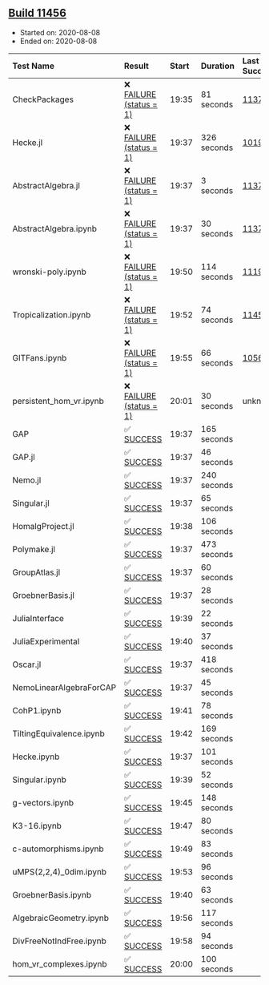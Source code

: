 ## [Build 11456](https://oscarci.mathematik.uni-kl.de/job/oscar/11456/)

* Started on: 2020-08-08
* Ended on: 2020-08-08

| Test Name    | Result | Start | Duration | Last Success | First Failure |
|:-------------|:-------|:------|:---------|:-------------|:--------------|
| CheckPackages | ❌ [FAILURE (status = 1)](https://oscarci.mathematik.uni-kl.de/job/oscar/11456/artifact/logs/build-11456/CheckPackages.log) | 19:35 | 81 seconds | [11376](https://oscarci.mathematik.uni-kl.de/job/oscar/11376/) | [11377](https://oscarci.mathematik.uni-kl.de/job/oscar/11377/) |
| Hecke.jl | ❌ [FAILURE (status = 1)](https://oscarci.mathematik.uni-kl.de/job/oscar/11456/artifact/logs/build-11456/Hecke.jl.log) | 19:37 | 326 seconds | [10197](https://oscarci.mathematik.uni-kl.de/job/oscar/10197/) | [10198](https://oscarci.mathematik.uni-kl.de/job/oscar/10198/) |
| AbstractAlgebra.jl | ❌ [FAILURE (status = 1)](https://oscarci.mathematik.uni-kl.de/job/oscar/11456/artifact/logs/build-11456/AbstractAlgebra.jl.log) | 19:37 | 3 seconds | [11376](https://oscarci.mathematik.uni-kl.de/job/oscar/11376/) | [11377](https://oscarci.mathematik.uni-kl.de/job/oscar/11377/) |
| AbstractAlgebra.ipynb | ❌ [FAILURE (status = 1)](https://oscarci.mathematik.uni-kl.de/job/oscar/11456/artifact/logs/build-11456/AbstractAlgebra.ipynb.log) | 19:37 | 30 seconds | [11376](https://oscarci.mathematik.uni-kl.de/job/oscar/11376/) | [11377](https://oscarci.mathematik.uni-kl.de/job/oscar/11377/) |
| wronski-poly.ipynb | ❌ [FAILURE (status = 1)](https://oscarci.mathematik.uni-kl.de/job/oscar/11456/artifact/logs/build-11456/wronski-poly.ipynb.log) | 19:50 | 114 seconds | [11192](https://oscarci.mathematik.uni-kl.de/job/oscar/11192/) | [11193](https://oscarci.mathematik.uni-kl.de/job/oscar/11193/) |
| Tropicalization.ipynb | ❌ [FAILURE (status = 1)](https://oscarci.mathematik.uni-kl.de/job/oscar/11456/artifact/logs/build-11456/Tropicalization.ipynb.log) | 19:52 | 74 seconds | [11455](https://oscarci.mathematik.uni-kl.de/job/oscar/11455/) | [11456](https://oscarci.mathematik.uni-kl.de/job/oscar/11456/) |
| GITFans.ipynb | ❌ [FAILURE (status = 1)](https://oscarci.mathematik.uni-kl.de/job/oscar/11456/artifact/logs/build-11456/GITFans.ipynb.log) | 19:55 | 66 seconds | [10566](https://oscarci.mathematik.uni-kl.de/job/oscar/10566/) | [10567](https://oscarci.mathematik.uni-kl.de/job/oscar/10567/) |
| persistent_hom_vr.ipynb | ❌ [FAILURE (status = 1)](https://oscarci.mathematik.uni-kl.de/job/oscar/11456/artifact/logs/build-11456/persistent_hom_vr.ipynb.log) | 20:01 | 30 seconds | unknown | unknown |
| GAP | ✅ [SUCCESS](https://oscarci.mathematik.uni-kl.de/job/oscar/11456/artifact/logs/build-11456/GAP.log) | 19:37 | 165 seconds |  |  |
| GAP.jl | ✅ [SUCCESS](https://oscarci.mathematik.uni-kl.de/job/oscar/11456/artifact/logs/build-11456/GAP.jl.log) | 19:37 | 46 seconds |  |  |
| Nemo.jl | ✅ [SUCCESS](https://oscarci.mathematik.uni-kl.de/job/oscar/11456/artifact/logs/build-11456/Nemo.jl.log) | 19:37 | 240 seconds |  |  |
| Singular.jl | ✅ [SUCCESS](https://oscarci.mathematik.uni-kl.de/job/oscar/11456/artifact/logs/build-11456/Singular.jl.log) | 19:37 | 65 seconds |  |  |
| HomalgProject.jl | ✅ [SUCCESS](https://oscarci.mathematik.uni-kl.de/job/oscar/11456/artifact/logs/build-11456/HomalgProject.jl.log) | 19:38 | 106 seconds |  |  |
| Polymake.jl | ✅ [SUCCESS](https://oscarci.mathematik.uni-kl.de/job/oscar/11456/artifact/logs/build-11456/Polymake.jl.log) | 19:37 | 473 seconds |  |  |
| GroupAtlas.jl | ✅ [SUCCESS](https://oscarci.mathematik.uni-kl.de/job/oscar/11456/artifact/logs/build-11456/GroupAtlas.jl.log) | 19:37 | 60 seconds |  |  |
| GroebnerBasis.jl | ✅ [SUCCESS](https://oscarci.mathematik.uni-kl.de/job/oscar/11456/artifact/logs/build-11456/GroebnerBasis.jl.log) | 19:37 | 28 seconds |  |  |
| JuliaInterface | ✅ [SUCCESS](https://oscarci.mathematik.uni-kl.de/job/oscar/11456/artifact/logs/build-11456/JuliaInterface.log) | 19:39 | 22 seconds |  |  |
| JuliaExperimental | ✅ [SUCCESS](https://oscarci.mathematik.uni-kl.de/job/oscar/11456/artifact/logs/build-11456/JuliaExperimental.log) | 19:40 | 37 seconds |  |  |
| Oscar.jl | ✅ [SUCCESS](https://oscarci.mathematik.uni-kl.de/job/oscar/11456/artifact/logs/build-11456/Oscar.jl.log) | 19:37 | 418 seconds |  |  |
| NemoLinearAlgebraForCAP | ✅ [SUCCESS](https://oscarci.mathematik.uni-kl.de/job/oscar/11456/artifact/logs/build-11456/NemoLinearAlgebraForCAP.log) | 19:37 | 45 seconds |  |  |
| CohP1.ipynb | ✅ [SUCCESS](https://oscarci.mathematik.uni-kl.de/job/oscar/11456/artifact/logs/build-11456/CohP1.ipynb.log) | 19:41 | 78 seconds |  |  |
| TiltingEquivalence.ipynb | ✅ [SUCCESS](https://oscarci.mathematik.uni-kl.de/job/oscar/11456/artifact/logs/build-11456/TiltingEquivalence.ipynb.log) | 19:42 | 169 seconds |  |  |
| Hecke.ipynb | ✅ [SUCCESS](https://oscarci.mathematik.uni-kl.de/job/oscar/11456/artifact/logs/build-11456/Hecke.ipynb.log) | 19:37 | 101 seconds |  |  |
| Singular.ipynb | ✅ [SUCCESS](https://oscarci.mathematik.uni-kl.de/job/oscar/11456/artifact/logs/build-11456/Singular.ipynb.log) | 19:39 | 52 seconds |  |  |
| g-vectors.ipynb | ✅ [SUCCESS](https://oscarci.mathematik.uni-kl.de/job/oscar/11456/artifact/logs/build-11456/g-vectors.ipynb.log) | 19:45 | 148 seconds |  |  |
| K3-16.ipynb | ✅ [SUCCESS](https://oscarci.mathematik.uni-kl.de/job/oscar/11456/artifact/logs/build-11456/K3-16.ipynb.log) | 19:47 | 80 seconds |  |  |
| c-automorphisms.ipynb | ✅ [SUCCESS](https://oscarci.mathematik.uni-kl.de/job/oscar/11456/artifact/logs/build-11456/c-automorphisms.ipynb.log) | 19:49 | 83 seconds |  |  |
| uMPS(2,2,4)_0dim.ipynb | ✅ [SUCCESS](https://oscarci.mathematik.uni-kl.de/job/oscar/11456/artifact/logs/build-11456/uMPS-2-2-4-_0dim.ipynb.log) | 19:53 | 96 seconds |  |  |
| GroebnerBasis.ipynb | ✅ [SUCCESS](https://oscarci.mathematik.uni-kl.de/job/oscar/11456/artifact/logs/build-11456/GroebnerBasis.ipynb.log) | 19:40 | 63 seconds |  |  |
| AlgebraicGeometry.ipynb | ✅ [SUCCESS](https://oscarci.mathematik.uni-kl.de/job/oscar/11456/artifact/logs/build-11456/AlgebraicGeometry.ipynb.log) | 19:56 | 117 seconds |  |  |
| DivFreeNotIndFree.ipynb | ✅ [SUCCESS](https://oscarci.mathematik.uni-kl.de/job/oscar/11456/artifact/logs/build-11456/DivFreeNotIndFree.ipynb.log) | 19:58 | 94 seconds |  |  |
| hom_vr_complexes.ipynb | ✅ [SUCCESS](https://oscarci.mathematik.uni-kl.de/job/oscar/11456/artifact/logs/build-11456/hom_vr_complexes.ipynb.log) | 20:00 | 100 seconds |  |  |
